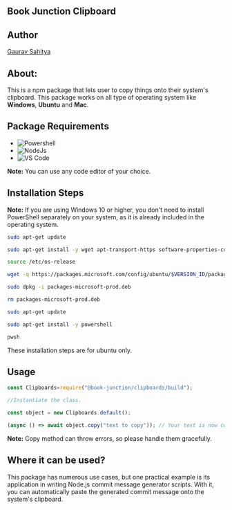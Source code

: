 ## Book Junction Clipboard

Author
---
[Gaurav Sahitya](https://www.linkedin.com/in/sahityagaurav4210)

About:
---
This is a npm package that lets user to copy things onto their system's clipboard. This package works on all type of operating system like **Windows**, **Ubuntu** and **Mac**.

Package Requirements
---
 - ![Powershell](https://img.icons8.com/fluency/48/powershell.png) 
 - ![NodeJs](https://img.icons8.com/fluency/48/node-js.png)
- ![VS Code](https://img.icons8.com/fluency/48/visual-studio.png)

**Note:** You can use any code editor of your choice.

Installation Steps
---
**Note:** If you are using Windows 10 or higher, you don't need to install PowerShell separately on your system, as it is already included in the operating system.

```sh
sudo apt-get update
```

```sh
sudo apt-get install -y wget apt-transport-https software-properties-common
```
```sh
source /etc/os-release
```

```sh
wget -q https://packages.microsoft.com/config/ubuntu/$VERSION_ID/packages-microsoft-prod.deb
```

```sh
sudo dpkg -i packages-microsoft-prod.deb
```

```sh
rm packages-microsoft-prod.deb
```

```sh
sudo apt-get update
```

```sh
sudo apt-get install -y powershell
```

```sh
pwsh
```
These installation steps are for ubuntu only.

Usage
---

```javascript
const Clipboards=require("@book-junction/clipboards/build");

//Instantiate the class.

const object = new Clipboards.default();

(async () => await object.copy("text to copy")); // Your text is now copied to your clipboard, press Ctrl+V to test.
```

**Note:** Copy method can throw errors, so please handle them gracefully.

Where it can be used?
---
This package has numerous use cases, but one practical example is its application in writing Node.js commit message generator scripts. With it, you can automatically paste the generated commit message onto the system's clipboard.